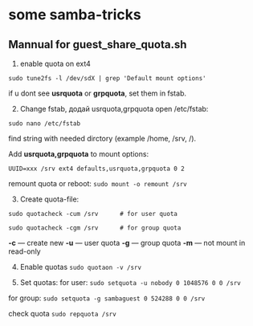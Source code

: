 # some samba-tricks






## Mannual for guest_share_quota.sh

1. enable quota on ext4
```
sudo tune2fs -l /dev/sdX | grep 'Default mount options'
```
if u dont see **usrquota** or **grpquota**, set them in fstab.

2. Change fstab, додай usrquota,grpquota
open /etc/fstab:

```
sudo nano /etc/fstab
```
find string with needed dirctory (example /home, /srv, /).

Add **usrquota,grpquota** to mount options:

```UUID=xxx /srv ext4 defaults,usrquota,grpquota 0 2```

remount quota or reboot: ```sudo mount -o remount /srv```

3. Create quota-file:

```sudo quotacheck -cum /srv      # for user quota```

```sudo quotacheck -cgm /srv      # for group quota```



**-c** — create new
**-u** — user quota
**-g** — group quota
**-m** — not mount in read-only

4. Enable quotas
```sudo quotaon -v /srv```


 5. Set quotas:
for user:
```sudo setquota -u nobody 0 1048576 0 0 /srv```

for group:
```sudo setquota -g sambaguest 0 524288 0 0 /srv```

check quota ```sudo repquota /srv```
